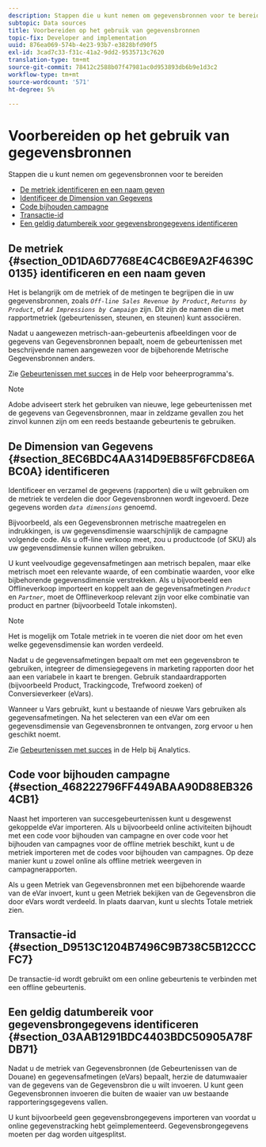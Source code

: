 ```yaml
---
description: Stappen die u kunt nemen om gegevensbronnen voor te bereiden
subtopic: Data sources
title: Voorbereiden op het gebruik van gegevensbronnen
topic-fix: Developer and implementation
uuid: 876ea069-574b-4e23-93b7-e3828bfd90f5
exl-id: 3cad7c33-f31c-41a2-9dd2-9535713c7620
translation-type: tm+mt
source-git-commit: 78412c2588b07f47981ac0d953893db6b9e1d3c2
workflow-type: tm+mt
source-wordcount: '571'
ht-degree: 5%

---
```


# Voorbereiden op het gebruik van gegevensbronnen

Stappen die u kunt nemen om gegevensbronnen voor te bereiden

* [De metriek identificeren en een naam geven](/help/import/c-data-sources/datasrc-preparing.md#section_0D1DA6D7768E4C4CB6E9A2F4639C0135)
* [Identificeer de Dimension van Gegevens](/help/import/c-data-sources/datasrc-preparing.md#section_8EC6BDC4AA314D9EB85F6FCD8E6ABC0A)
* [Code bijhouden campagne](/help/import/c-data-sources/datasrc-preparing.md#section_468222796FF449ABAA90D88EB3264CB1)
* [Transactie-id](/help/import/c-data-sources/datasrc-preparing.md#section_D9513C1204B7496C9B738C5B12CCCFC7)
* [Een geldig datumbereik voor gegevensbrongegevens identificeren](/help/import/c-data-sources/datasrc-preparing.md#section_03AAB1291BDC4403BDC50905A78FDB71)

## De metriek {#section_0D1DA6D7768E4C4CB6E9A2F4639C0135} identificeren en een naam geven

Het is belangrijk om de metriek of de metingen te begrijpen die in uw gegevensbronnen, zoals *`Off-line Sales Revenue by Product`*, *`Returns by Product`*, of *`Ad Impressions by Campaign`* zijn. Dit zijn de namen die u met rapportmetriek (gebeurtenissen, steunen, en steunen) kunt associëren.

Nadat u aangewezen metrisch-aan-gebeurtenis afbeeldingen voor de gegevens van Gegevensbronnen bepaalt, noem de gebeurtenissen met beschrijvende namen aangewezen voor de bijbehorende Metrische Gegevensbronnen anders.

Zie [Gebeurtenissen met succes](https://docs.adobe.com/content/help/en/analytics/admin/admin-tools/success-events/success-event.html) in de Help voor beheerprogramma&#39;s.

>[!NOTE]
>
>Adobe adviseert sterk het gebruiken van nieuwe, lege gebeurtenissen met de gegevens van Gegevensbronnen, maar in zeldzame gevallen zou het zinvol kunnen zijn om een reeds bestaande gebeurtenis te gebruiken.

## De Dimension van Gegevens {#section_8EC6BDC4AA314D9EB85F6FCD8E6ABC0A} identificeren

Identificeer en verzamel de gegevens (rapporten) die u wilt gebruiken om de metriek te verdelen die door Gegevensbronnen wordt ingevoerd. Deze gegevens worden *`data dimensions`* genoemd.

Bijvoorbeeld, als een Gegevensbronnen metrische maatregelen en indrukkingen, is uw gegevensdimensie waarschijnlijk de campagne volgende code. Als u off-line verkoop meet, zou u productcode (of SKU) als uw gegevensdimensie kunnen willen gebruiken.

U kunt veelvoudige gegevensafmetingen aan metrisch bepalen, maar elke metrisch moet een relevante waarde, of een combinatie waarden, voor elke bijbehorende gegevensdimensie verstrekken. Als u bijvoorbeeld een Offlineverkoop importeert en koppelt aan de gegevensafmetingen *`Product`* en *`Partner`*, moet de Offlineverkoop relevant zijn voor elke combinatie van product en partner (bijvoorbeeld Totale inkomsten).

>[!NOTE]
>
>Het is mogelijk om Totale metriek in te voeren die niet door om het even welke gegevensdimensie kan worden verdeeld.

Nadat u de gegevensafmetingen bepaalt om met een gegevensbron te gebruiken, integreer de dimensiegegevens in marketing rapporten door het aan een variabele in kaart te brengen. Gebruik standaardrapporten (bijvoorbeeld Product, Trackingcode, Trefwoord zoeken) of Conversieverkeer (eVars).

Wanneer u Vars gebruikt, kunt u bestaande of nieuwe Vars gebruiken als gegevensafmetingen. Na het selecteren van een eVar om een gegevensdimensie van Gegevensbronnen te ontvangen, zorg ervoor u hen geschikt noemt.

Zie [Gebeurtenissen met succes](https://docs.adobe.com/content/help/en/analytics/admin/admin-tools/success-events/success-event.html) in de Help bij Analytics.

## Code voor bijhouden campagne {#section_468222796FF449ABAA90D88EB3264CB1}

Naast het importeren van succesgebeurtenissen kunt u desgewenst gekoppelde eVar importeren. Als u bijvoorbeeld online activiteiten bijhoudt met een code voor bijhouden van campagne en over code voor het bijhouden van campagnes voor de offline metriek beschikt, kunt u de metriek importeren met de codes voor bijhouden van campagnes. Op deze manier kunt u zowel online als offline metriek weergeven in campagnerapporten.

Als u geen Metriek van Gegevensbronnen met een bijbehorende waarde van de eVar invoert, kunt u geen Metriek bekijken van de Gegevensbron die door eVars wordt verdeeld. In plaats daarvan, kunt u slechts Totale metriek zien.

## Transactie-id {#section_D9513C1204B7496C9B738C5B12CCCFC7}

De transactie-id wordt gebruikt om een online gebeurtenis te verbinden met een offline gebeurtenis.

## Een geldig datumbereik voor gegevensbrongegevens identificeren {#section_03AAB1291BDC4403BDC50905A78FDB71}

Nadat u de metriek van Gegevensbronnen (de Gebeurtenissen van de Douane) en gegevensafmetingen (eVars) bepaalt, herzie de datumwaaier van de gegevens van de Gegevensbron die u wilt invoeren. U kunt geen Gegevensbronnen invoeren die buiten de waaier van uw bestaande rapporteringsgegevens vallen.

U kunt bijvoorbeeld geen gegevensbrongegevens importeren van voordat u online gegevenstracking hebt geïmplementeerd. Gegevensbrongegevens moeten per dag worden uitgesplitst.
